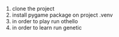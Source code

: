 1. clone the project
2. install pygame package on project .venv
3. in order to play run othello
4. in order to learn run genetic
